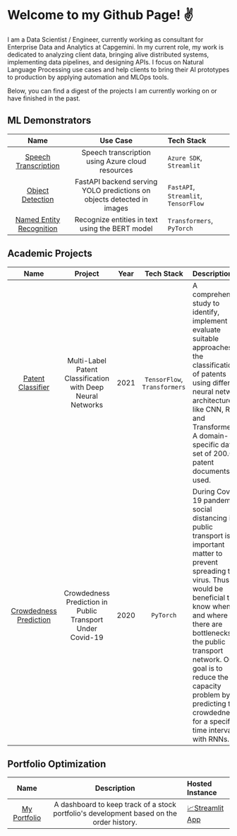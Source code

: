 # Welcome to my Github Page! ✌️

I am a Data Scientist / Engineer, currently working as consultant for Enterprise Data and Analytics at Capgemini. In my current role, my work is dedicated to analyzing client data, bringing alive distributed systems, implementing data pipelines, and designing APIs. I focus on Natural Language Processing use cases and help clients to bring their AI prototypes to production by applying automation and MLOps tools.


Below, you can find a digest of the projects I am currently working on or have finished in the past.
 
## ML Demonstrators

  | Name   | Use Case | Tech Stack |
  |:---:   | :---: | :---
  | [Speech Transcription](https://github.com/cdrc1103/SpeechTranscription) | Speech transcription using Azure cloud resources |`Azure SDK`, `Streamlit`|
  | [Object Detection](https://github.com/cdrc1103/ObjectDetection) | FastAPI backend serving YOLO predictions on objects detected in images|`FastAPI`, `Streamlit`, `TensorFlow`|
  | [Named Entity Recognition](https://github.com/cdrc1103/NER/tree/main/BERT)| Recognize entities in text using the BERT model | `Transformers`, `PyTorch`|

## Academic Projects

  | Name   | Project | Year | Tech Stack | Description
  |:---:   | :---: | :---: | :---: |:---
  | [Patent Classifier](https://github.com/cdrc1103/PatentClassifier) | Multi-Label Patent Classification with Deep Neural Networks |2021| `TensorFlow`, `Transformers` |A comprehensive study to identify, implement and evaluate suitable approaches for the classification of patents using different neural network architectures like CNN, RNN, and Transformers. A domain-specific data set of 200.000 patent documents is used.
  | [Crowdedness Prediction](https://github.com/cdrc1103/CrowdednessPrediction) | Crowdedness Prediction in Public Transport Under Covid-19 |2020|`PyTorch`| During Covid-19 pandemic social distancing in public transport is an important matter to prevent spreading the virus. Thus, it would be beneficial to know when and where there are bottlenecks in the public transport network. Our goal is to reduce the capacity problem by predicting the crowdedness for a specified time interval with RNNs.

## Portfolio Optimization
  | Name   | Description | Hosted Instance |
  |:---:   | :---: | :---
  | [My Portfolio](https://github.com/cdrc1103/MyPortfolio) | A dashboard to keep track of a stock portfolio's development based on the order history. | [📈Streamlit App](https://cdrc1103-myportfolio-srcmy-portfolio-pp93kr.streamlit.app/)|
